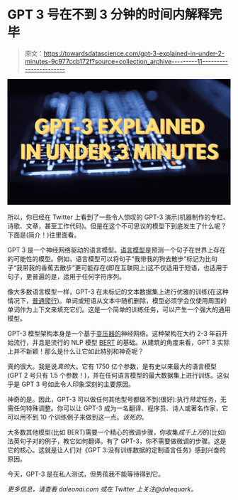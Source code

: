 # GPT 3 号在不到 3 分钟的时间内解释完毕

> 原文：<https://towardsdatascience.com/gpt-3-explained-in-under-2-minutes-9c977ccb172f?source=collection_archive---------11----------------------->

![](img/557e2eaaacbc78ac3543b91f12307824.png)

所以，你已经在 Twitter 上看到了一些令人惊叹的 GPT-3 演示(机器制作的专栏、诗歌、文章，甚至工作代码)。但是在这个不可思议的模型下到底发生了什么呢？下面是(简介！)往里面看。

GPT 3 是一个神经网络驱动的语言模型。[语言模型](/language-modeling-c1cf7b983685)是预测一个句子在世界上存在的可能性的模型。例如，语言模型可以将句子“我带我的狗去散步”标记为比句子“我带我的香蕉去散步”更可能存在(即在互联网上)这不仅适用于短语，也适用于句子，更普遍的是，适用于任何字符序列。

像大多数语言模型一样，GPT-3 在未标记的文本数据集上进行优雅的训练(在这种情况下，[普通爬行](https://commoncrawl.org/))。单词或短语从文本中随机删除，模型必须学会仅使用周围的单词作为上下文来填充它们。这是一个简单的训练任务，可以产生一个强大的通用模型。

GPT-3 模型架构本身是一个基于[变压器的](/https-medium-com-chaturangarajapakshe-text-classification-with-transformer-models-d370944b50ca)神经网络。这种架构在大约 2-3 年前开始流行，并且是流行的 NLP 模型 [BERT](/bert-explained-state-of-the-art-language-model-for-nlp-f8b21a9b6270) 的基础。从建筑的角度来看，GPT 3 实际上并不新颖！那么是什么让它如此特别和神奇呢？

真的很大。我是说*真的*大。它有 1750 亿个参数，是有史以来最大的语言模型(GPT 2 号只有 1.5 个参数！)，并在任何语言模型的最大数据集上进行训练。这似乎是 GPT 3 号如此令人印象深刻的主要原因。

神奇的是。因此，GPT-3 可以做任何其他型号都做不到(很好):执行*特定*任务，无需任何特殊调整。你可以让 GPT-3 成为一名翻译、程序员、诗人或著名作家，它可以用不到 10 个训练例子来做到这一点。*该死的*。

大多数其他模型(比如 BERT)需要一个精心的微调步骤，你收集*成千上万*的(比如)法英句子对的例子，教它如何翻译。有了 GPT-3，你不需要做微调的步骤。这是它的核心。这就是让人们对《GPT 3:没有训练数据的定制语言任务》感到兴奋的原因。

今天，GPT-3 是在私人测试，但男孩我不能等待得到它。

*更多信息，请查看 daleonai.com 或在 Twitter 上关注@dalequark。*